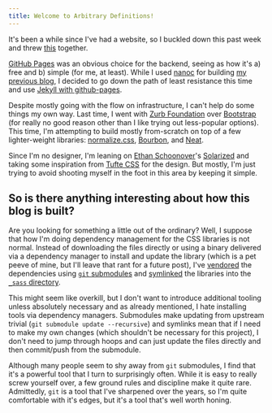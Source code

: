 ```yaml
---
title: Welcome to Arbitrary Definitions!
---
```

It's been a while since I've had a website, so I buckled down this past week
and threw [this][kejadlen.github.io] together.

[GitHub Pages] was an obvious choice for the backend, seeing as how it's a)
free and b) simple (for me, at least). While I used [nanoc] for building [my
previous blog][kejadlen.net], I decided to go down the path of least resistance
this time and use [Jekyll with github-pages].

Despite mostly going with the flow on infrastructure, I can't help do some
things my own way. Last time, I went with [Zurb Foundation] over [Bootstrap]
(for really no good reason other than I like trying out less-popular options).
This time, I'm attempting to build mostly from-scratch on top of a few
lighter-weight libraries: [normalize.css], [Bourbon], and [Neat].

Since I'm no designer, I'm leaning on [Ethan Schoonover]'s [Solarized] and
taking some inspiration from [Tufte CSS] for the design. But mostly, I'm just
trying to avoid shooting myself in the foot in this area by keeping it simple.

## So is there anything interesting about how this blog is built?

Are you looking for something a little out of the ordinary? Well, I suppose
that how I'm doing dependency management for the CSS libraries is not normal.
Instead of downloading the files directly or using a binary delivered via
a dependency manager to install and update the library (which is a pet peeve of
mine, but I'll leave that rant for a future post), I've [vendored][vendor] the
dependencies using [`git` submodules][git-submodule] and [symlinked][symlink]
the libraries into the [`_sass` directory][sass].

This might seem like overkill, but I don't want to introduce additional tooling
unless absolutely necessary and as already mentioned, I hate installing tools
via dependency managers. Submodules make updating from upstream trivial (`git
submodule update --recursive`) and symlinks mean that if I need to make my own
changes (which shouldn't be necessary for this project), I don't need to jump
through hoops and can just update the files directly and then commit/push from
the submodule.

Although many people seem to shy away from `git` submodules, I find that it's
a powerful tool that I turn to surprisingly often. While it is easy to really
screw yourself over, a few ground rules and discipline make it quite rare.
Admittedly, `git` is a tool that I've sharpened over the years, so I'm quite
comfortable with it's edges, but it's a tool that's well worth honing.

[kejadlen.github.io]: https://github.com/kejadlen/kejadlen.github.io
[GitHub Pages]: https://pages.github.com/
[nanoc]: http://nanoc.ws/
[kejadlen.net]: https://github.com/kejadlen/kejadlen.net
[Jekyll with github-pages]: https://jekyllrb.com/docs/github-pages/
[Zurb Foundation]: http://foundation.zurb.com/
[Bootstrap]: http://getbootstrap.com/
[normalize.css]: https://necolas.github.io/normalize.css/
[Bourbon]: http://bourbon.io/
[Neat]: http://neat.bourbon.io/
[Ethan Schoonover]: http://ethanschoonover.com/
[Solarized]: http://ethanschoonover.com/solarized
[Tufte CSS]: https://edwardtufte.github.io/tufte-css/
[vendor]: https://github.com/kejadlen/kejadlen.github.io/tree/master/vendor
[git-submodule]: https://git-scm.com/docs/git-submodule
[symlink]: https://en.wikipedia.org/wiki/Symbolic_link#POSIX_and_Unix-like_operating_systems
[sass]: https://github.com/kejadlen/kejadlen.github.io/tree/master/_sass

